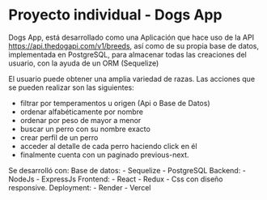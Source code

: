 # Proyecto individual - Dogs App

Dogs App, está desarrollado como una Aplicación que hace uso de la API  https://api.thedogapi.com/v1/breeds, así como de su propia base de datos, implementada en PostgreSQL, para almacenar todas las creaciones del usuario, con la ayuda de un ORM (Sequelize)

El usuario puede obtener una amplia variedad de razas. Las acciones que se pueden realizar son las siguientes: 
- filtrar por temperamentos u origen (Api o Base de Datos)
- ordenar alfabéticamente por nombre
- ordenar por peso de mayor a menor
- buscar un perro con su nombre exacto
- crear perfil de un perro
- acceder al detalle de cada perro haciendo click en él
- finalmente cuenta con un paginado previous-next.

Se desarrolló con:
Base de datos:
     - Sequelize
     - PostgreSQL
Backend:
     - NodeJs
     - ExpressJs
Frontend:
     - React
     - Redux
     - Css con diseño responsive.
Deployment:
     - Render
     - Vercel
  
 


